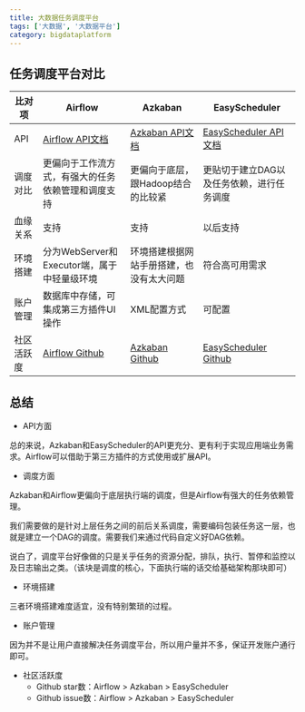 ```yaml
---
title: 大数据任务调度平台
tags: ['大数据', '大数据平台']
category: bigdataplatform
---
```


## 任务调度平台对比

比对项 |Airflow | Azkaban | EasyScheduler
------|--------|---------|--------------
API | [Airflow API文档](http://airflow.apache.org/api.html) | [Azkaban API文档](https://azkaban.readthedocs.io/en/latest/ajaxApi.html) | [EasyScheduler API文档](http://52.82.13.76:8888/easyscheduler/doc.html?language=zh_CN&lang=cn)
调度对比 | 更偏向于工作流方式，有强大的任务依赖管理和调度支持 | 更偏向于底层，跟Hadoop结合的比较紧 | 更贴切于建立DAG以及任务依赖，进行任务调度
血缘关系 | 支持 | 支持 | 以后支持
环境搭建 | 分为WebServer和Executor端，属于中轻量级环境 | 环境搭建根据网站手册搭建，也没有太大问题 | 符合高可用需求
账户管理 | 数据库中存储，可集成第三方插件UI操作 | XML配置方式 | 可配置
社区活跃度 | [Airflow Github](https://github.com/apache/airflow) | [Azkaban Github](https://github.com/azkaban/azkaban) | [EasyScheduler Github](https://github.com/analysys/EasyScheduler)

## 总结

- API方面

总的来说，Azkaban和EasyScheduler的API更充分、更有利于实现应用端业务需求。Airflow可以借助于第三方插件的方式使用或扩展API。

- 调度方面

Azkaban和Airflow更偏向于底层执行端的调度，但是Airflow有强大的任务依赖管理。

我们需要做的是针对上层任务之间的前后关系调度，需要编码包装任务这一层，也就是建立一个DAG的调度。需要我们来通过代码自定义好DAG依赖。

说白了，调度平台好像做的只是关乎任务的资源分配，排队，执行、暂停和监控以及日志输出之类。（该块是调度的核心，下面执行端的话交给基础架构那块即可）

- 环境搭建

三者环境搭建难度适宜，没有特别繁琐的过程。

- 账户管理

因为并不是让用户直接解决任务调度平台，所以用户量并不多，保证开发账户通行即可。

- 社区活跃度
  - Github star数：Airflow > Azkaban > EasyScheduler
  - Github issue数：Airflow > Azkaban > EasyScheduler
